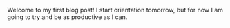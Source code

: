 Welcome to my first blog post!
I start orientation tomorrow, but for now I am going to try and be as productive as I can. 
